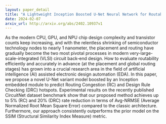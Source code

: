 ```yaml
---
layout: paper_detail
title: "A Lightweight Inception Boosted U-Net Neural Network for Routability Prediction"
date: 2024-02-07
arxiv_url: http://arxiv.org/abs/2402.10937v1
---
```


As the modern CPU, GPU, and NPU chip design complexity and transistor counts keep increasing, and with the relentless shrinking of semiconductor technology nodes to nearly 1 nanometer, the placement and routing have gradually become the two most pivotal processes in modern very-large-scale-integrated (VLSI) circuit back-end design. How to evaluate routability efficiently and accurately in advance (at the placement and global routing stages) has grown into a crucial research area in the field of artificial intelligence (AI) assisted electronic design automation (EDA). In this paper, we propose a novel U-Net variant model boosted by an Inception embedded module to predict Routing Congestion (RC) and Design Rule Checking (DRC) hotspots. Experimental results on the recently published CircuitNet dataset benchmark show that our proposed method achieves up to 5% (RC) and 20% (DRC) rate reduction in terms of Avg-NRMSE (Average Normalized Root Mean Square Error) compared to the classic architecture. Furthermore, our approach consistently outperforms the prior model on the SSIM (Structural Similarity Index Measure) metric.
